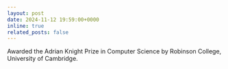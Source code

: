 ```yaml
---
layout: post
date: 2024-11-12 19:59:00+0000
inline: true
related_posts: false
---
```


Awarded the Adrian Knight Prize in Computer Science by Robinson College, University of Cambridge.
